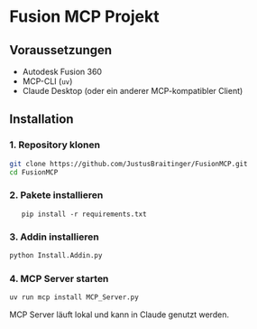 # Fusion MCP Projekt

## Voraussetzungen

- Autodesk Fusion 360
- MCP-CLI (`uv`)
- Claude Desktop (oder ein anderer MCP-kompatibler Client)



## Installation

### 1. Repository klonen

```bash
git clone https://github.com/JustusBraitinger/FusionMCP.git
cd FusionMCP
```
### 2. Pakete installieren

   ```cd mcp_server
      pip install -r requirements.txt
```
### 3. Addin installieren
```bash
python Install.Addin.py
```
### 4. MCP Server starten
```bash
uv run mcp install MCP_Server.py

```
MCP Server läuft lokal und kann in Claude genutzt werden.

